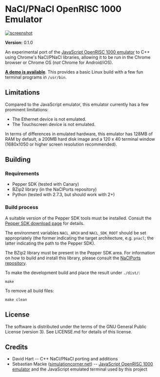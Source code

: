 # NaCl/PNaCl OpenRISC 1000 Emulator

[![screenshot](https://raw2.github.com/davey3000/nacl-openrisc-1000/gh-pages/img/screenshot01_small.png)](https://raw2.github.com/davey3000/nacl-openrisc-1000/gh-pages/img/screenshot01.png)

**Version:** 0.1.0

An experimental port of the [JavaScript OpenRISC 1000 emulator](https://github.com/s-macke/jor1k/) to C++ using
Chrome's NaCl/PNaCl libraries, allowing it to be run in the Chrome browser or
Chrome OS (_not_ Chrome for Android/iOS).

[**A demo is available**](http://davey3000.github.io/nacl-openrisc-1000).  This
provides a basic Linux build with a few fun terminal programs in `/usr/bin`.

## Limitations

Compared to the JavaScript emulator, this emulator currently has a few prominent
limitations:

* The Ethernet device is not emulated.
* The Touchscreen device is not emulated.

In terms of differences in emulated hardware, this emulator has 128MB of RAM by
default, a 200MB hard disk image and a 120 x 40 terminal window (1680x1050 or
higher screen resolution recommended).

## Building

### Requirements

* Pepper SDK (tested with Canary)
* BZip2 library (in the NaClPorts repository)
* Python (tested with 2.7.3, but should work with 2+)

### Build process

A suitable version of the Pepper SDK tools must be installed. Consult the
[Pepper SDK download page](https://developers.google.com/native-client/sdk/download) for details.

The environment variables `NACL_ARCH` and `NACL_SDK_ROOT` should be set
appropriately (the former indicating the target architecture, e.g. `pnacl`;
the latter indicating the path to the Pepper SDK).

The BZip2 library must be present in the Pepper SDK area. For information on
how to build and install this library, please consult the [NaClPorts
repository](http://code.google.com/p/naclports).

To make the development build and place the result under `./dist/`:

```
make
```

To remove all build files:

```
make clean
```

## License

The software is distributed under the terms of the GNU General Public License (version 3). See LICENSE.md for details of this license.

## Credits

* David Hart -- C++ NaCl/PNaCl porting and additions
* Sebastian Macke ([simulationcorner.net](http://simulationcorner.net)) -- [JavaScript OpenRISC 1000 emulator](https://github.com/s-macke/jor1k/) and the JavaScript emulated terminal used by this project
